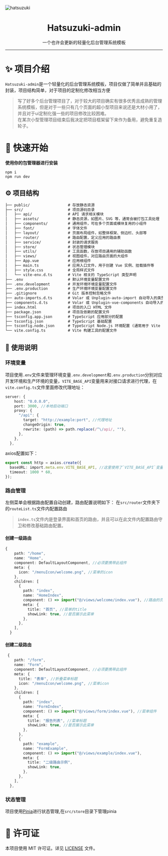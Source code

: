 ![hatsuzuki](https://github.com/user-attachments/assets/12014986-ce8b-4782-ab71-1dc23d401b25)

<div align="center">
  <h1>Hatsuzuki-admin</h1>
  <span>一个也许会更新的轻量化后台管理系统模板</span>
</div>

---

# ✨ 项目介绍
`Hatsuzuki-admin`是一个轻量化的后台管理系统模板，项目仅做了简单并且基础的封装，项目结构简单，对于项目的定制化修改相当方便
> 写了好多个后台管理项目了，对于较大的项目确实有很多优秀且成熟的管理系统模板，但是对于一些只有几个页面的超小型项目来说还是大材小用了，并且对于ui定制化强一些的项目修改比较困难。<br>
> 在某次小型管理项目结束后我决定把项目框架留下来作为备用，避免重复造轮子。

# 🚀 快速开始
**使用你的包管理器进行安装**
```
npm i
npm run dev
```
## ⚙️ 项目结构
```txt
├── public/                 # 存放静态资源
├── src/                    # 项目源码目录
│   ├── api/                # API 请求相关模块
│   ├── assets/             # 静态资源，如图片、SVG 等，通常会被打包工具处理
│   ├── components/         # 通用组件，可在多个页面或模块复用的小组件
│   ├── font/               # 字体文件
│   ├── layout/             # 页面布局组件，如整体框架、侧边栏、头部等
│   ├── router/             # 路由配置，定义应用的路由表
│   ├── service/            # 封装的请求服务
│   ├── store/              # 状态管理模块
│   ├── utils/              # 工具函数，存放项目通用的辅助函数
│   ├── views/              # 视图组件，对应路由页面的大组件
│   ├── App.vue             # 应用根组件
│   ├── main.ts             # 应用入口文件，用于创建 Vue 实例、挂载插件等
│   ├── style.css           # 全局样式文件
│   └── vite-env.d.ts       # Vite 相关的 TypeScript 类型声明
├── .env                    # 默认环境变量配置文件
├── .env.development        # 开发环境环境变量配置文件
├── .env.production         # 生产环境环境变量配置文件
├── .gitignore              # Git 版本控制忽略文件
├── auto-imports.d.ts       # Volar 或 Unplugin-auto-import 自动导入的类型声明
├── components.d.ts         # Volar 或 Unplugin-vue-components 自动导入的组件类型声明
├── index.html              # 项目的入口 HTML 文件
├── package.json            # 项目及依赖的配置文件
├── tsconfig.app.json       # TypeScript 应用部分的配置
├── tsconfig.json           # TypeScript 基础配置
├── tsconfig.node.json      # TypeScript Node.js 环境配置 (通常用于 Vite 配置文件等)
└── vite.config.ts          # Vite 构建工具的配置文件
```
## 📝 使用说明
### 环境变量
项目使用`.env`文件来管理环境变量`.env.development`和`.env.production`分别对应开发环境和生产环境的变量，`VITE_BASE_API`变量用来对接口请求进行代理，在`vite.config.ts`文件里面修改代理地址：
```typescript
server: {
    host: "0.0.0.0",
    port: 3000, //本地启动端口
    proxy: {
      "/api": {
        target: "http://example:port", //代理地址
        changeOrigin: true,
        rewrite: (path) => path.replace(/^\/api/, ""),
      },
    },
  },
```
axios配置如下：
```typescript
export const http = axios.create({
  baseURL: import.meta.env.VITE_BASE_API, //这里使用了`VITE_BASE_API`变量
  timeout: 1000 * 60,
});
```
### 路由管理
左侧菜单会根据路由配置自动创建，路由配置说明如下：
在`src/router`文件夹下的`routeList.ts`文件内配置路由
> `index.ts`文件内是登录界面和首页的路由，并且可以在此文件内配置路由守卫和修改基础路由配置。

#### 创建一级路由
```typescript
{
    path: "/home",
    name: "Home",
    component: DefaultLayoutComponent, //必须要携带此组件
    meta: {
      icon: "/menuIcon/welcome.png", //菜单的icon
    },
    children: [
      {
        path: "index",
        name: "HomeIndex",
        component: () => import("@/views/welcome/index.vue"), //路由的页面
        meta: {
          title: "首页", //菜单的title
          showLink: true, //是否展示此菜单
        },
      },
    ],
  }
```
#### 创建二级路由
```typescript
 {
    path: "/form",
    name: "Form",
    component: DefaultLayoutComponent, //必须要携带此组件
    meta: {
      title: "表单", //折叠菜单标题
      icon: "/menuIcon/welcome.png", //菜单icon
    },
    children: [
      {
        path: "index",
        name: "FormIndex",
        component: () => import("@/views/form/index.vue"), //菜单组件
        meta: {
          title: "报告列表", //菜单标题
          showLink: true, //是否展示此菜单
        },
      },
      {
        path: "example",
        name: "FormExample",
        component: () => import("@/views/example/index.vue"),
        meta: {
          title: "二级路由示例",
          showLink: true,
        },
      },
    ],
  },
```
### 状态管理
项目使用[Pinia](https://pinia.vuejs.org/)进行状态管理,在`src/store`目录下管理pinia

# 📄 许可证
本项目使用 MIT 许可证。详见 [LICENSE](https://github.com/Arashiuta/Hatsuzuki-admin/blob/main/LICENSE) 文件。


